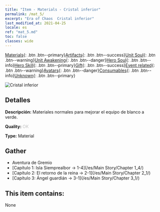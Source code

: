 ```yaml
---
title: "Item - Materials - Cristal inferior"
permalink: /mat_5/
excerpt: "Era of Chaos  Cristal inferior"
last_modified_at: 2021-04-25
locale: es
ref: "mat_5.md"
toc: false
classes: wide
---
```

 [Materials](/ItemsES/){: .btn .btn--primary}[Artifacts](/ItemsES/Artifacts/){: .btn .btn--success}[Unit Soul](/ItemsES/UnitSoul/){: .btn .btn--warning}[Unit Awakening](/ItemsES/UnitAwakening/){: .btn .btn--danger}[Hero Soul](/ItemsES/HeroSoul/){: .btn .btn--info}[Hero Skill](/ItemsES/HeroSkill/){: .btn .btn--primary}[Gift](/ItemsES/Gift/){: .btn .btn--success}[Event related](/ItemsES/Events/){: .btn .btn--warning}[Avatars](/ItemsES/Avatars/){: .btn .btn--danger}[Consumables](/ItemsES/Consumables/){: .btn .btn--info}[Unknown](/ItemsES/Unknown/){: .btn .btn--primary}

 ![Cristal inferior](/images/t/i_cailiao_shuijing1.png)

## Detalles
 **Descripción:** Materiales normales para mejorar el equipo de blanco a verde.

 **Quality:** <span style="color: #C0C0C0">OK</span>

 **Type:** Material

## Gather

*    Aventura de Gremio 
*    [Capítulo 1: Isla Siemprealbor -> 1-4](/es/Main Story/Chapter 1_4/) 
*    [Capítulo 2: El retorno de la reina -> 2-1](/es/Main Story/Chapter 2_1/) 
*    [Capítulo 3: Ángel guardián -> 3-1](/es/Main Story/Chapter 3_1/) 

## This item contains:

  None

